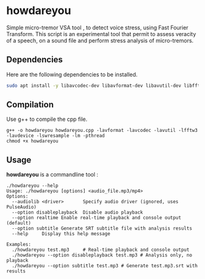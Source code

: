 # howdareyou
Simple micro-tremor VSA tool , to detect voice stress, using Fast Fourier Transform.
This script is an experimental tool that permit to assess veracity of a speech, on a sound file and perform stress analysis of micro-tremors.

## Dependencies
Here are the following dependencies to be installed.
```sh
sudo apt install -y libavcodec-dev libavformat-dev libavutil-dev libfftw3-dev libao-dev libavdevice-dev libsdl2-dev
```

## Compilation
Use g++ to compile the cpp file.
```
g++ -o howdareyou howdareyou.cpp -lavformat -lavcodec -lavutil -lfftw3 -lavdevice -lswresample -lm -pthread
chmod +x howdareyou
```

## Usage
**howdareyou** is a commandline tool :
```
./howdareyou --help
Usage: ./howdareyou [options] <audio_file.mp3/mp4>
Options:
  --audiolib <driver>       Specify audio driver (ignored, uses PulseAudio)
  --option disableplayback  Disable audio playback
  --option realtime Enable real-time playback and console output (default)
  --option subtitle Generate SRT subtitle file with analysis results
  --help     Display this help message

Examples:
  ./howdareyou test.mp3     # Real-time playback and console output
  ./howdareyou --option disableplayback test.mp3 # Analysis only, no playback
  ./howdareyou --option subtitle test.mp3 # Generate test.mp3.srt with results

```
